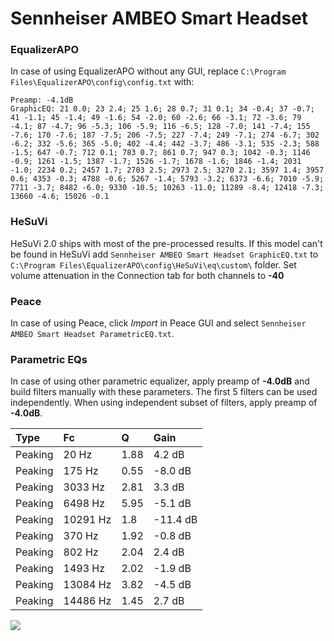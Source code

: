 # Sennheiser AMBEO Smart Headset

### EqualizerAPO
In case of using EqualizerAPO without any GUI, replace `C:\Program Files\EqualizerAPO\config\config.txt`
with:
```
Preamp: -4.1dB
GraphicEQ: 21 0.0; 23 2.4; 25 1.6; 28 0.7; 31 0.1; 34 -0.4; 37 -0.7; 41 -1.1; 45 -1.4; 49 -1.6; 54 -2.0; 60 -2.6; 66 -3.1; 72 -3.6; 79 -4.1; 87 -4.7; 96 -5.3; 106 -5.9; 116 -6.5; 128 -7.0; 141 -7.4; 155 -7.6; 170 -7.6; 187 -7.5; 206 -7.5; 227 -7.4; 249 -7.1; 274 -6.7; 302 -6.2; 332 -5.6; 365 -5.0; 402 -4.4; 442 -3.7; 486 -3.1; 535 -2.3; 588 -1.5; 647 -0.7; 712 0.1; 783 0.7; 861 0.7; 947 0.3; 1042 -0.3; 1146 -0.9; 1261 -1.5; 1387 -1.7; 1526 -1.7; 1678 -1.6; 1846 -1.4; 2031 -1.0; 2234 0.2; 2457 1.7; 2703 2.5; 2973 2.5; 3270 2.1; 3597 1.4; 3957 0.6; 4353 -0.3; 4788 -0.6; 5267 -1.4; 5793 -3.2; 6373 -6.6; 7010 -5.9; 7711 -3.7; 8482 -6.0; 9330 -10.5; 10263 -11.0; 11289 -8.4; 12418 -7.3; 13660 -4.6; 15026 -0.1
```

### HeSuVi
HeSuVi 2.0 ships with most of the pre-processed results. If this model can't be found in HeSuVi add
`Sennheiser AMBEO Smart Headset GraphicEQ.txt` to `C:\Program Files\EqualizerAPO\config\HeSuVi\eq\custom\` folder.
Set volume attenuation in the Connection tab for both channels to **-40**

### Peace
In case of using Peace, click *Import* in Peace GUI and select `Sennheiser AMBEO Smart Headset ParametricEQ.txt`.

### Parametric EQs
In case of using other parametric equalizer, apply preamp of **-4.0dB** and build filters manually
with these parameters. The first 5 filters can be used independently.
When using independent subset of filters, apply preamp of **-4.0dB**.

| Type    | Fc       |    Q | Gain     |
|:--------|:---------|:-----|:---------|
| Peaking | 20 Hz    | 1.88 | 4.2 dB   |
| Peaking | 175 Hz   | 0.55 | -8.0 dB  |
| Peaking | 3033 Hz  | 2.81 | 3.3 dB   |
| Peaking | 6498 Hz  | 5.95 | -5.1 dB  |
| Peaking | 10291 Hz | 1.8  | -11.4 dB |
| Peaking | 370 Hz   | 1.92 | -0.8 dB  |
| Peaking | 802 Hz   | 2.04 | 2.4 dB   |
| Peaking | 1493 Hz  | 2.02 | -1.9 dB  |
| Peaking | 13084 Hz | 3.82 | -4.5 dB  |
| Peaking | 14486 Hz | 1.45 | 2.7 dB   |

![](https://raw.githubusercontent.com/jaakkopasanen/AutoEq/master/results/rtings/avg/Sennheiser%20AMBEO%20Smart%20Headset/Sennheiser%20AMBEO%20Smart%20Headset.png)